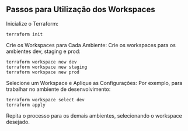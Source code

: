 ## Passos para Utilização dos Workspaces

Inicialize o Terraform:
```
terraform init
```

Crie os Workspaces para Cada Ambiente: Crie os workspaces para os ambientes dev, staging e prod:
```
terraform workspace new dev
terraform workspace new staging
terraform workspace new prod
```

Selecione um Workspace e Aplique as Configurações: Por exemplo, para trabalhar no ambiente de desenvolvimento:
```
terraform workspace select dev
terraform apply
```

Repita o processo para os demais ambientes, selecionando o workspace desejado.